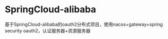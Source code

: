 # SpringCloud-alibaba
基于SpringCloud-alibaba的oauth2分布式项目，使用nacos+gateway+spring security oauth2，认证服务器+资源服务器
